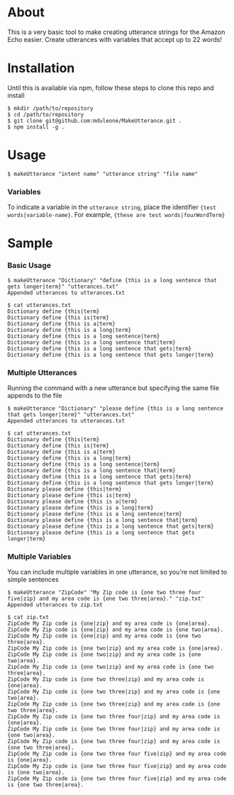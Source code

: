 # About

This is a very basic tool to make creating utterance strings for the Amazon Echo easier. Create utterances with variables that accept up to 22 words!

# Installation
Until this is available via npm, follow these steps to clone this repo and install
```
$ mkdir /path/to/repository
$ cd /path/to/repository
$ git clone git@github.com:mduleone/MakeUtterance.git .
$ npm install -g .
```

# Usage

```
$ makeUtterance "intent name" "utterance string" "file name"
```
### Variables
To indicate a variable in the `utterance string`, place the identifier `{test words|variable-name}`.
For example, `{these are test words|fourWordTerm}`

# Sample
### Basic Usage
```
$ makeUtterance "Dictionary" "define {this is a long sentence that gets longer|term}" "utterances.txt"
Appended utterances to utterances.txt

$ cat utterances.txt
Dictionary define {this|term}
Dictionary define {this is|term}
Dictionary define {this is a|term}
Dictionary define {this is a long|term}
Dictionary define {this is a long sentence|term}
Dictionary define {this is a long sentence that|term}
Dictionary define {this is a long sentence that gets|term}
Dictionary define {this is a long sentence that gets longer|term}
```
### Multiple Utterances
Running the command with a new utterance but specifying the same file appends to the file
```
$ makeUtterance "Dictionary" "please define {this is a long sentence that gets longer|term}" "utterances.txt"
Appended utterances to utterances.txt

$ cat utterances.txt
Dictionary define {this|term}
Dictionary define {this is|term}
Dictionary define {this is a|term}
Dictionary define {this is a long|term}
Dictionary define {this is a long sentence|term}
Dictionary define {this is a long sentence that|term}
Dictionary define {this is a long sentence that gets|term}
Dictionary define {this is a long sentence that gets longer|term}
Dictionary please define {this|term}
Dictionary please define {this is|term}
Dictionary please define {this is a|term}
Dictionary please define {this is a long|term}
Dictionary please define {this is a long sentence|term}
Dictionary please define {this is a long sentence that|term}
Dictionary please define {this is a long sentence that gets|term}
Dictionary please define {this is a long sentence that gets longer|term}
```
### Multiple Variables
You can include multiple variables in one utterance, so you're not limited to simple sentences

```
$ makeUtterance "ZipCode" "My Zip code is {one two three four five|zip} and my area code is {one two three|area}." "zip.txt"
Appended utterances to zip.txt

$ cat zip.txt
ZipCode My Zip code is {one|zip} and my area code is {one|area}.
ZipCode My Zip code is {one|zip} and my area code is {one two|area}.
ZipCode My Zip code is {one|zip} and my area code is {one two three|area}.
ZipCode My Zip code is {one two|zip} and my area code is {one|area}.
ZipCode My Zip code is {one two|zip} and my area code is {one two|area}.
ZipCode My Zip code is {one two|zip} and my area code is {one two three|area}.
ZipCode My Zip code is {one two three|zip} and my area code is {one|area}.
ZipCode My Zip code is {one two three|zip} and my area code is {one two|area}.
ZipCode My Zip code is {one two three|zip} and my area code is {one two three|area}.
ZipCode My Zip code is {one two three four|zip} and my area code is {one|area}.
ZipCode My Zip code is {one two three four|zip} and my area code is {one two|area}.
ZipCode My Zip code is {one two three four|zip} and my area code is {one two three|area}.
ZipCode My Zip code is {one two three four five|zip} and my area code is {one|area}.
ZipCode My Zip code is {one two three four five|zip} and my area code is {one two|area}.
ZipCode My Zip code is {one two three four five|zip} and my area code is {one two three|area}.
```
